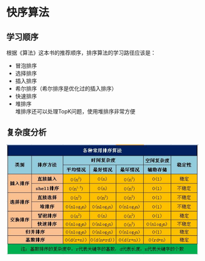 # 快序算法
## 学习顺序
根据《算法》这本书的推荐顺序，排序算法的学习路径应该是：   
* 冒泡排序
* 选择排序
* 插入排序
* 希尔排序（希尔排序是优化过的插入排序）
* 快速排序
* 堆排序   
堆排序还可以处理TopK问题，使用堆排序非常方便

## 复杂度分析
![sort](img.png)
